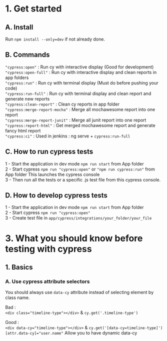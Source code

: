 # 1. Get started
## A. Install
Run `npm install --only=dev` if not already done.

## B. Commands
`"cypress:open"` : Run cy with interactive display (Good for development)  
`"cypress:open-full"` :  Run cy with interactive display and clean reports in app folders  
`"cypress:run"` : Run cy with terminal display (Must do before pushing your code)  
`"cypress:run-full"` : Run cy with terminal display and clean report and generate new reports  
`"cypress:clean-report"` : Clean cy reports in app folder  
`"cypress:merge-report-mocha"` : Merge all mochawesome report into one report   
`"cypress:merge-report-junit"` : Merge all junit report into one report  
`"cypress:report-html"` : Get merged mochawesome report and generate fancy html report  
`"cypress:ci"` : Used in jenkins : ng serve + `cypress:run-full`

## C. How to run cypress tests
1 - Start the application in dev mode `npm run start` from App folder  
2 - Start cypress `npm run "cypress:open"` or `"npm run cypress:run"` from App folder This launches the cypress console  
3 - Then run all the tests or a specific .js test file from this cypress console.

## D. How to develop cypress tests
1 - Start the application in dev mode `npm run start` from App folder  
2 - Start cypress `npm run "cypress:open"`  
3 - Create test file in `app/cypress/integrations/your_folder/your_file`

# 3. What you should know before testing with cypress
## 1. Basics
### A. Use cypress attribute selectors
You should always use `data-cy` attribute instead of selecting element by class name.

Bad :   
`<div class="timeline-type"></div>` & `cy.get('.timeline-type')`

Good :  
`<div data-cy="timeline-type"></div>` & `cy.get('[data-cy=timeline-type]')`  
`[attr.data-cy]="user.name"` Allow you to have dynamic data-cy
